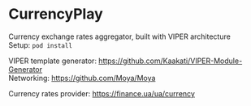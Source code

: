 # CurrencyPlay

Currency exchange rates aggregator, built with VIPER architecture <br/>
Setup: `pod install`

VIPER template generator: https://github.com/Kaakati/VIPER-Module-Generator<br/>  Networking: https://github.com/Moya/Moya

Currency rates provider: https://finance.ua/ua/currency
